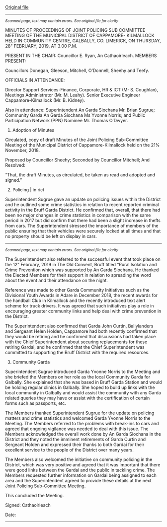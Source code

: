 [Original file](https://www.limerick.ie/sites/default/files/media/documents/2019-04/02%20Minutes%2028th%20February%202019%20JPC%20Sub-Committee%20Meeting%20Municipal%20District%20Cappamore-Kilmallock.pdf)

---
*<small>Scanned page, text may contain errors. See original file for clarity</small>*  

MINUTES OF PROCEEDINGS OF JOINT POLICING SUB COMMITTEE
MEETING OF THE MUNICIPAL DISTRICT OF CAPPAMORE-
KILMALLOCK HELD IN COMMUNITY CENTRE, GALBALLY, CO.
LIMERICK, ON THURSDAY, 28" FEBRUARY, 2019, AT 3.00 P.M.

PRESENT IN THE CHAIR:
Councillor E. Ryan, An Cathaoirleach.
MEMBERS PRESENT:

Councillors Donegan, Gleeson, Mitchell, O’Donnell, Sheehy and Teefy.

OFFICIALS IN ATTENDANCE:

Director Support Services-Finance, Corporate, HR & ICT (Mr S. Coughlan), Meetings
Administrator (Mr. M. Leahy). Senior Executive Engineer Cappamore-Kilmallock (Mr. B.
Kidney).

Also in attendance: Superintendent An Garda Siochana Mr. Brian Sugrue; Community Garda
An Garda Siochana Ms Yvonne Norris; and Public Participation Network (PPN) Nominee Mr.
Thomas O’Dwyer.

1. Adoption of Minutes

Circulated, copy of draft Minutes of the Joint Policing Sub-Committee Meeting of the
Municipal District of Cappamore-Kilmallock held on the 21% November, 2018.

Proposed by Councillor Sheehy;
Seconded by Councillor Mitchell;
And Resolved:

“That, the draft Minutes, as circulated, be taken as read and adopted and signed.”

2. Policing | in rict

Superintendent Sugrue gave an update on policing issues within the District and he outlined
some crime statistics in relation to recent reported criminal activity in the Bruff Garda District.
He confirmed that, overall, that there had been no major changes in crime statistics in
comparison with the same period in 2017 but did confirm that there had been a slight increase
in thefts from cars. The Superintendent stressed the importance of members of the public
ensuring that their vehicles were securely locked at all times and that no property should be
left on display in cars.


---
*<small>Scanned page, text may contain errors. See original file for clarity</small>*  

The Superintendent also referred to the successful event that took place on the 12" February,
2019 in The Old Convent, Bruff titled “Rural Isolation and Crime Prevention which was
supported by An Garda Siochana. He thanked the Elected Members for their support in
relation to spreading the word about the event and their attendance on the night.

Reference was made to other Garda Community Initiatives such as the Divisional Youth
Awards in Adare in December 2018, the recent awards for the handball Club in Kilmallock and
the recently introduced text alert scheme for truck drivers. It was agreed that such initiatives
play a role in encouraging greater community links and help deal with crime prevention in the
District.

The Superintendent also confirmed that Garda John Curtin, Ballylanders and Sergeant Helen
Holden, Cappamore had both recently confirmed that they would be retiring and he
confirmed that discussions had taken place with the Chief Superintendent about securing
replacements for these retiring Gardai, and he confirmed that the Chief Superintendent was
committed to supporting the Bruff District with the required resources.

3. Community Garda

Superintendent Sugrue introduced Garda Yvonne Norris to the Meeting and she briefed the
Members on her role as the local Community Garda for Galbally. She explained that she was
based in Bruff Garda Station and would be holding regular clinics in Galbally. She hoped to
build up links with the local community in Galbally and would assist the community with any
Garda related queries they may have or assist with the certification of certain forms such as
passports, etc.

The Members thanked Superintendent Sugrue for the update on policing matters and crime
statistics and welcomed Garda Yvonne Norris to the Meeting. The Members referred to the
problems with break-ins to cars and agreed that ongoing vigilance was needed to deal with
this issue. The Members acknowledged the overall work done by An Garda Siochana in the
District and they noted the imminent retirements of Garda Curtin and Sergeant Holden and
expressed their thanks to both Gardai for their excellent service to the people of the District
over many years.

The Members also welcomed the initiative on community policing in the District, which was
very positive and agreed that it was important that there were good links between the Gardai
and the public in tackling crime. The Members requested further information on Gardai being
assigned to each area and the Superintendent agreed to provide these details at the next Joint
Policing Sub-Committee Meeting.

This concluded the Meeting.

Signed:
Cathaoirleach

Date:


---
